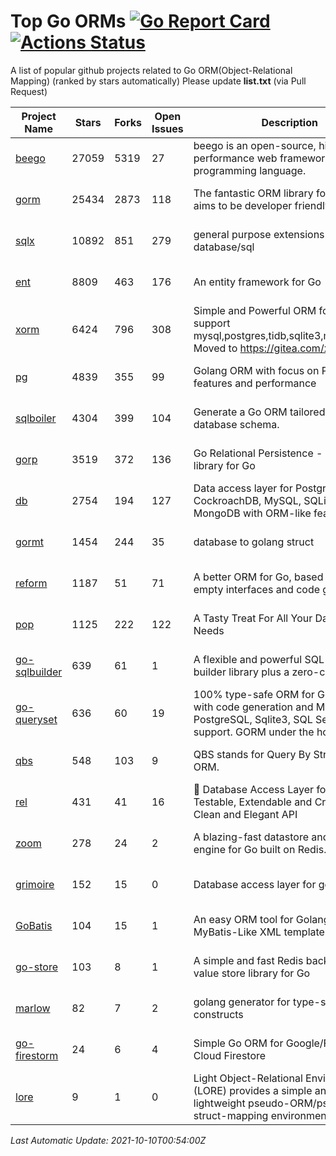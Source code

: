 # Top Go ORMs [![Go Report Card](https://goreportcard.com/badge/github.com/d-tsuji/awesome-go-orms)](https://goreportcard.com/report/github.com/d-tsuji/awesome-go-orms) [![Actions Status](https://github.com/d-tsuji/awesome-go-orms/workflows/CI/badge.svg)](https://github.com/d-tsuji/awesome-go-orms/actions)
A list of popular github projects related to Go ORM(Object-Relational Mapping) (ranked by stars automatically)
Please update **list.txt** (via Pull Request)

| Project Name | Stars | Forks | Open Issues | Description | Last Update |
| ------------ | ----- | ----- | ----------- | ----------- | ----------- |
| [beego](https://github.com/beego/beego) | 27059 | 5319 | 27 | beego is an open-source, high-performance web framework for the Go programming language. | 2021-10-09 15:00:58 |
| [gorm](https://github.com/go-gorm/gorm) | 25434 | 2873 | 118 | The fantastic ORM library for Golang, aims to be developer friendly | 2021-10-09 19:46:08 |
| [sqlx](https://github.com/jmoiron/sqlx) | 10892 | 851 | 279 | general purpose extensions to golang's database/sql | 2021-10-09 06:23:36 |
| [ent](https://github.com/ent/ent) | 8809 | 463 | 176 | An entity framework for Go | 2021-10-09 23:40:50 |
| [xorm](https://github.com/go-xorm/xorm) | 6424 | 796 | 308 | Simple and Powerful ORM for Go, support mysql,postgres,tidb,sqlite3,mssql,oracle, Moved to https://gitea.com/xorm/xorm | 2021-10-08 08:43:35 |
| [pg](https://github.com/go-pg/pg) | 4839 | 355 | 99 | Golang ORM with focus on PostgreSQL features and performance | 2021-10-09 22:54:42 |
| [sqlboiler](https://github.com/volatiletech/sqlboiler) | 4304 | 399 | 104 | Generate a Go ORM tailored to your database schema. | 2021-10-09 06:07:18 |
| [gorp](https://github.com/go-gorp/gorp) | 3519 | 372 | 136 | Go Relational Persistence - an ORM-ish library for Go | 2021-10-09 06:13:33 |
| [db](https://github.com/upper/db) | 2754 | 194 | 127 | Data access layer for PostgreSQL, CockroachDB, MySQL, SQLite and MongoDB with ORM-like features. | 2021-10-07 16:53:53 |
| [gormt](https://github.com/xxjwxc/gormt) | 1454 | 244 | 35 | database to golang struct | 2021-10-08 08:04:15 |
| [reform](https://github.com/go-reform/reform) | 1187 | 51 | 71 | A better ORM for Go, based on non-empty interfaces and code generation. | 2021-10-06 07:40:34 |
| [pop](https://github.com/gobuffalo/pop) | 1125 | 222 | 122 | A Tasty Treat For All Your Database Needs | 2021-10-07 17:47:35 |
| [go-sqlbuilder](https://github.com/huandu/go-sqlbuilder) | 639 | 61 | 1 | A flexible and powerful SQL string builder library plus a zero-config ORM. | 2021-10-09 10:43:55 |
| [go-queryset](https://github.com/jirfag/go-queryset) | 636 | 60 | 19 | 100% type-safe ORM for Go (Golang) with code generation and MySQL, PostgreSQL, Sqlite3, SQL Server support. GORM under the hood. | 2021-09-26 07:13:17 |
| [qbs](https://github.com/coocood/qbs) | 548 | 103 | 9 | QBS stands for Query By Struct. A Go ORM. | 2021-09-18 08:26:02 |
| [rel](https://github.com/go-rel/rel) | 431 | 41 | 16 | :gem: Database Access Layer for Golang - Testable, Extendable and Crafted Into a Clean and Elegant API | 2021-10-08 10:35:38 |
| [zoom](https://github.com/albrow/zoom) | 278 | 24 | 2 | A blazing-fast datastore and querying engine for Go built on Redis. | 2021-09-03 11:26:14 |
| [grimoire](https://github.com/Fs02/grimoire) | 152 | 15 | 0 | Database access layer for golang | 2021-09-25 13:00:16 |
| [GoBatis](https://github.com/runner-mei/GoBatis) | 104 | 15 | 1 | An easy ORM tool for Golang, support MyBatis-Like XML template SQL | 2021-09-28 07:14:31 |
| [go-store](https://github.com/gosuri/go-store) | 103 | 8 | 1 | A simple and fast Redis backed key-value store library for Go | 2021-09-03 05:49:03 |
| [marlow](https://github.com/dadleyy/marlow) | 82 | 7 | 2 | golang generator for type-safe sql api constructs | 2021-09-29 00:13:39 |
| [go-firestorm](https://github.com/jschoedt/go-firestorm) | 24 | 6 | 4 | Simple Go ORM for Google/Firebase Cloud Firestore | 2021-08-17 10:39:57 |
| [lore](https://github.com/abrahambotros/lore) | 9 | 1 | 0 | Light Object-Relational Environment (LORE) provides a simple and lightweight pseudo-ORM/pseudo-struct-mapping environment for Go | 2021-09-03 13:58:52 |

*Last Automatic Update: 2021-10-10T00:54:00Z*